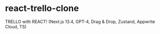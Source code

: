 # react-trello-clone
TRELLO with REACT! (Next.js 13.4, GPT-4, Drag &amp; Drop, Zustand, Appwrite Cloud, TS)
